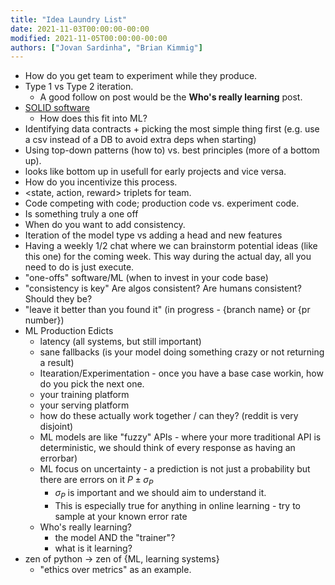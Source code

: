 ```yaml
---
title: "Idea Laundry List"
date: 2021-11-03T00:00:00-00:00
modified: 2021-11-05T00:00:00-00:00
authors: ["Jovan Sardinha", "Brian Kimmig"]
---
```


- How do you get team to experiment while they produce.
- Type 1 vs Type 2 iteration.
  - A good follow on post would be the **Who's really learning** post.
- [SOLID software](https://en.wikipedia.org/wiki/SOLID)
  - How does this fit into ML?
- Identifying data contracts + picking the most simple thing first (e.g. use a csv instead of a DB to avoid extra deps when starting)
- Using top-down patterns (how to) vs. best principles (more of a bottom up).
- looks like bottom up in usefull for early projects and vice versa.
- How do you incentivize this process.
- <state, action, reward> triplets for team.
- Code competing with code; production code vs. experiment code.
- Is something truly a one off
- When do you want to add consistency.
- Iteration of the model type vs adding a head and new features
- Having a weekly 1/2 chat where we can brainstorm potential ideas (like this one) for the coming week. This way during the actual day, all you need to do is just execute.
- "one-offs" software/ML (when to invest in your code base)
- "consistency is key" Are algos consistent? Are humans consistent? Should they be?
- "leave it better than you found it" (in progress - {branch name} or {pr number})
- ML Production Edicts
  - latency (all systems, but still important)
  - sane fallbacks (is your model doing something crazy or not returning a result)
  - Itearation/Experimentation - once you have a base case workin, how do you pick the next one.
  - your training platform
  - your serving platform
  - how do these actually work together / can they? (reddit is very disjoint)
  - ML models are like "fuzzy" APIs - where your more traditional API is deterministic, we should think of every response as having an errorbar)
  - ML focus on uncertainty - a prediction is not just a probability but there are errors on it $P \pm \sigma_P$
    - $\sigma_P$ is important and we should aim to understand it.
    - This is especially true for anything in online learning - try to sample at your known error rate
  - Who's really learning?
    - the model AND the "trainer"?
    - what is it learning?
- zen of python -> zen of {ML, learning systems}
  - "ethics over metrics" as an example.
